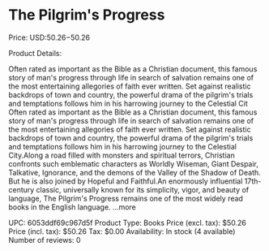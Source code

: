 # The Pilgrim's Progress

Price: USD:$50.26-$50.26

Product Details:

Often rated as important as the Bible as a Christian document, this famous story of man's progress through life in search of salvation remains one of the most entertaining allegories of faith ever written. Set against realistic backdrops of town and country, the powerful drama of the pilgrim's trials and temptations follows him in his harrowing journey to the Celestial Cit Often rated as important as the Bible as a Christian document, this famous story of man's progress through life in search of salvation remains one of the most entertaining allegories of faith ever written. Set against realistic backdrops of town and country, the powerful drama of the pilgrim's trials and temptations follows him in his harrowing journey to the Celestial City.Along a road filled with monsters and spiritual terrors, Christian confronts such emblematic characters as Worldly Wiseman, Giant Despair, Talkative, Ignorance, and the demons of the Valley of the Shadow of Death. But he is also joined by Hopeful and Faithful.An enormously influential 17th-century classic, universally known for its simplicity, vigor, and beauty of language, The Pilgrim's Progress remains one of the most widely read books in the English language. ...more

UPC: 6053ddf69c967d5f
Product Type: Books
Price (excl. tax): $50.26
Price (incl. tax): $50.26
Tax: $0.00
Availability: In stock (4 available)
Number of reviews: 0